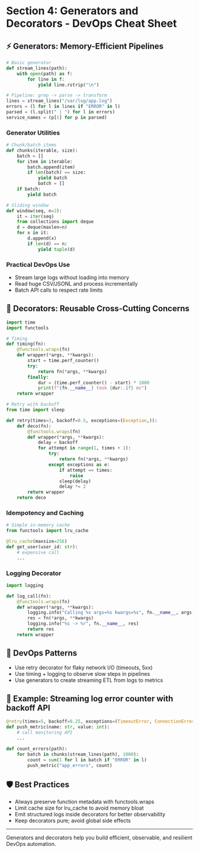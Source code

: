 # Section 4: Generators and Decorators - DevOps Cheat Sheet

## ⚡ Generators: Memory-Efficient Pipelines
```python
# Basic generator
def stream_lines(path):
    with open(path) as f:
        for line in f:
            yield line.rstrip("\n")

# Pipeline: grep -> parse -> transform
lines = stream_lines("/var/log/app.log")
errors = (l for l in lines if "ERROR" in l)
parsed = (l.split(" | ") for l in errors)
service_names = (p[1] for p in parsed)
```

### Generator Utilities
```python
# Chunk/batch items
def chunks(iterable, size):
    batch = []
    for item in iterable:
        batch.append(item)
        if len(batch) == size:
            yield batch
            batch = []
    if batch:
        yield batch

# Sliding window
def window(seq, n=2):
    it = iter(seq)
    from collections import deque
    d = deque(maxlen=n)
    for x in it:
        d.append(x)
        if len(d) == n:
            yield tuple(d)
```

### Practical DevOps Use
- Stream large logs without loading into memory
- Read huge CSV/JSONL and process incrementally
- Batch API calls to respect rate limits

## 🧩 Decorators: Reusable Cross-Cutting Concerns
```python
import time
import functools

# Timing
def timing(fn):
    @functools.wraps(fn)
    def wrapper(*args, **kwargs):
        start = time.perf_counter()
        try:
            return fn(*args, **kwargs)
        finally:
            dur = (time.perf_counter() - start) * 1000
            print(f"{fn.__name__} took {dur:.1f} ms")
    return wrapper

# Retry with backoff
from time import sleep

def retry(times=3, backoff=0.5, exceptions=(Exception,)):
    def deco(fn):
        @functools.wraps(fn)
        def wrapper(*args, **kwargs):
            delay = backoff
            for attempt in range(1, times + 1):
                try:
                    return fn(*args, **kwargs)
                except exceptions as e:
                    if attempt == times:
                        raise
                    sleep(delay)
                    delay *= 2
        return wrapper
    return deco
```

### Idempotency and Caching
```python
# Simple in-memory cache
from functools import lru_cache

@lru_cache(maxsize=256)
def get_user(user_id: str):
    # expensive call
    ...
```

### Logging Decorator
```python
import logging

def log_call(fn):
    @functools.wraps(fn)
    def wrapper(*args, **kwargs):
        logging.info("Calling %s args=%s kwargs=%s", fn.__name__, args, kwargs)
        res = fn(*args, **kwargs)
        logging.info("%s -> %r", fn.__name__, res)
        return res
    return wrapper
```

## 🔐 DevOps Patterns
- Use retry decorator for flaky network I/O (timeouts, 5xx)
- Use timing + logging to observe slow steps in pipelines
- Use generators to create streaming ETL from logs to metrics

## 🧪 Example: Streaming log error counter with backoff API
```python
@retry(times=5, backoff=0.25, exceptions=(TimeoutError, ConnectionError))
def push_metric(name: str, value: int):
    # call monitoring API
    ...

def count_errors(path):
    for batch in chunks(stream_lines(path), 1000):
        count = sum(1 for l in batch if "ERROR" in l)
        push_metric("app_errors", count)
```

## 🛡️ Best Practices
- Always preserve function metadata with functools.wraps
- Limit cache size for lru_cache to avoid memory bloat
- Emit structured logs inside decorators for better observability
- Keep decorators pure; avoid global side effects

---
Generators and decorators help you build efficient, observable, and resilient DevOps automation.
